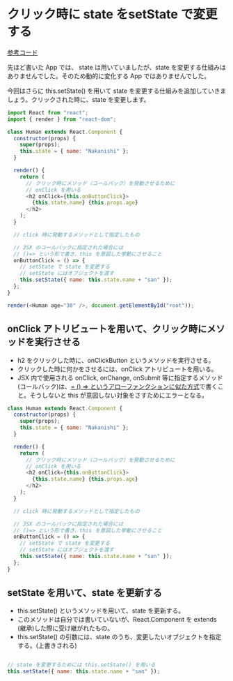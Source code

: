 # クリック時に state をsetState で変更する

[参考コード](https://codesandbox.io/s/2w4jn7y3kp)

先ほど書いた App では、 state は用いていましたが、state を変更する仕組みはありませんでした。そのため動的に変化する App ではありませんでした。

今回はさらに this.setState() を用いて state を変更する仕組みを追加していきましょう。クリックされた時に、state を変更します。


```js
import React from "react";
import { render } from "react-dom";

class Human extends React.Component {
  constructor(props) {
    super(props);
    this.state = { name: "Nakanishi" };
  }

  render() {
    return (
      // クリック時にメソッド（コールバック）を発動させるために
      // onClick を用いる
      <h2 onClick={this.onButtonClick}>
        {this.state.name} {this.props.age}
      </h2>
    );
  }

  // click 時に発動するメソッドとして指定したもの

  // JSX のコールバックに指定された場合には
  // ()=> という形で書き、this を意図した挙動にさせること
  onButtonClick = () => {
    // setState で state を変更する
    // setState にはオブジェクトを渡す
    this.setState({ name: this.state.name + "san" });
  };
}

render(<Human age="30" />, document.getElementById("root"));

```

## onClick アトリビュートを用いて、クリック時にメソッドを実行させる

- h2 をクリックした時に、onClickButton というメソッドを実行させる。
- クリックした時に何かをさせるには、onClick アトリビュートを用いる。
- JSX 内で使用される onClick, onChange, onSubmit 等に指定するメソッド(コールバック)は、[= () => というアローファンクションに似た方式](https://babeljs.io/docs/plugins/transform-class-properties/)で書くこと。そうしないと this が意図しない対象をさすためにエラーとなる。

```js
class Human extends React.Component {
  constructor(props) {
    super(props);
    this.state = { name: "Nakanishi" };
  }

  render() {
    return (
      // クリック時にメソッド（コールバック）を発動させるために
      // onClick を用いる
      <h2 onClick={this.onButtonClick}>
        {this.state.name} {this.props.age}
      </h2>
    );
  }

  // click 時に発動するメソッドとして指定したもの

  // JSX のコールバックに指定された場合には
  // ()=> という形で書き、this を意図した挙動にさせること
  onButtonClick = () => {
    // setState で state を変更する
    // setState にはオブジェクトを渡す
    this.setState({ name: this.state.name + "san" });
  };
}
```

## setState を用いて、state を更新する

- this.setState() というメソッドを用いて、state を更新する。
- このメソッドは自分では書いていないが、React.Component を extends (継承)した際に受け継がれたもの。
- this.setState() の引数には、state のうち、変更したいオブジェクトを指定する。(上書きされる)

```js

// state を変更するためには this.setState() を用いる
this.setState({ name: this.state.name + "san" });

```





